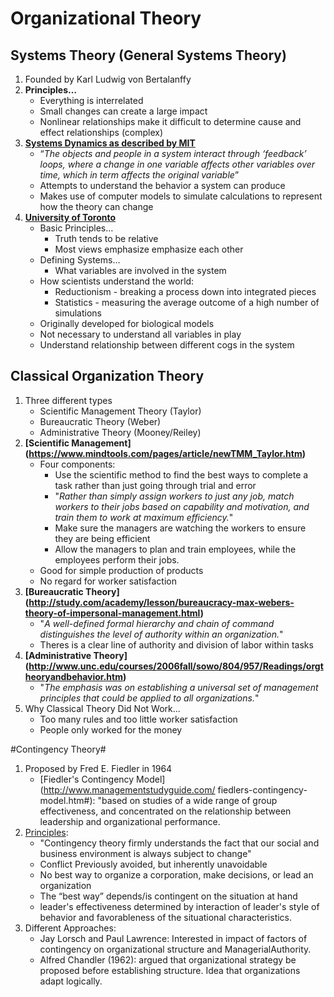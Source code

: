 # Organizational Theory #
## Systems Theory (General Systems Theory) ##
1. Founded by Karl Ludwig von Bertalanffy
2. __Principles…__
	* Everything is interrelated
	* Small changes can create a large impact
	* Nonlinear relationships make it difficult to determine cause and effect relationships (complex)
3. __[Systems Dynamics as described by MIT](http://web.mit.edu/sysdyn/sd-intro/)__
	* “_The objects and people in a system interact through ‘feedback’ loops, where a change in one variable affects other variables over time, which in term affects the original variable_”
	* Attempts to understand the behavior a system can produce
	* Makes use of computer models to simulate calculations to represent how the theory can change
4. __[University of Toronto](http://www.cs.toronto.edu/~sme/CSC340F/slides/08-systems.pdf)__
	* Basic Principles…
		* Truth tends to be relative
		* Most views emphasize emphasize each other
	* Defining Systems…
		* What variables are involved in the system
	* How scientists understand the world:
		* Reductionism - breaking a process down into integrated pieces
		* Statistics - measuring the average outcome of a high number of simulations
	* Originally developed for biological models
	* Not necessary to understand all variables in play
	* Understand relationship between different cogs in the system


## Classical Organization Theory ##
1. Three different types
	* Scientific Management Theory (Taylor)
	* Bureaucratic Theory (Weber)
	* Administrative Theory (Mooney/Reiley)
2. __[Scientific Management] (https://www.mindtools.com/pages/article/newTMM_Taylor.htm)__
	* Four components: 
		- Use the scientific method to find the best ways to complete a task rather than just going through trial and error
		- "_Rather than simply assign workers to just any job, match workers to their jobs based on capability and motivation, and train them to work at maximum efficiency._"
		- Make sure the managers are watching the workers to ensure they are being efficient
		- Allow the managers to plan and train employees, while the employees perform their jobs.
	* Good for simple production of products
	* No regard for worker satisfaction
3. __[Bureaucratic Theory] (http://study.com/academy/lesson/bureaucracy-max-webers-theory-of-impersonal-management.html)__
	* "_A well-defined formal hierarchy and chain of command distinguishes the level of authority within an organization._"
	* Theres is a clear line of authority and division of labor within tasks
4. __[Administrative Theory] (http://www.unc.edu/courses/2006fall/sowo/804/957/Readings/orgtheoryandbehavior.htm)__
	* "_The emphasis was on establishing a universal set of management principles that could be applied to all organizations._"
5. Why Classical Theory Did Not Work...
	* Too many rules and too little worker satisfaction
	* People only worked for the money

#Contingency Theory#
1. Proposed by Fred E. Fiedler in 1964 
	- [Fiedler's Contingency Model](http://www.managementstudyguide.com/	   fiedlers-contingency-model.htm#): "based on studies of a wide range of 	   group effectiveness, and concentrated on the relationship between 	   leadership and organizational performance. 
2. [Principles](http://kannanpersonal.com/learning/management/contingency2.html):
	- "Contingency theory firmly understands the fact that our social and 	    business environment is always subject to change" 
	- Conflict Previously avoided, but inherently unavoidable
	- No best way to organize a corporation, make decisions, or lead an 	    organization 
	- The “best way” depends/is contingent on  the situation at hand
	- leader's effectiveness determined by interaction of leader's style of 	   behavior and favorableness of the situational characteristics.
3. Different Approaches: 
	- Jay Lorsch and Paul Lawrence: Interested in impact of factors of 	   contingency on organizational structure and ManagerialAuthority.
	- Alfred Chandler (1962): argued that organizational strategy be proposed 	   before establishing structure. Idea that organizations adapt logically. 

